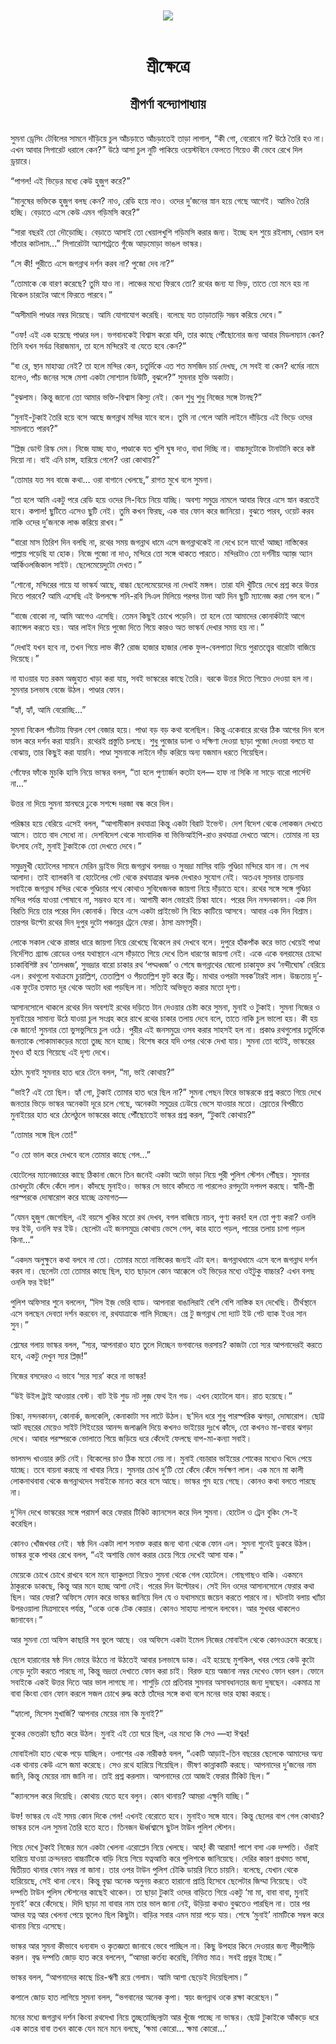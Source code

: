 <div align=center> <img src="../../metadata/images/rabibasariya/শ্রীক্ষেত্রে-শ্রীপর্ণা-বন্দ্যোপাধ্যায়.jpg" align="center"></div><br><h1 align=center>শ্রীক্ষেত্রে</h1>
<h2 align=center>শ্রীপর্ণা বন্দ্যোপাধ্যায়</h2><br>সুমনা ড্রেসিং টেবিলের সামনে দাঁড়িয়ে চুল আঁচড়াতে আঁচড়াতেই তাড়া লাগাল, “কী গো, বেরোবে না? উঠে তৈরি হও না। এখন আবার সিগারেট ধরালে কেন?” উঠে আসা চুল নুটি পাকিয়ে ওয়েস্টবিনে ফেলতে গিয়েও কী ভেবে রেখে দিল ড্রয়ারে।

“পাগল! এই ভিড়ের মধ্যে কেউ হুজুগ করে?”

“মানুষের ভক্তিকে হুজুগ বলছ কেন? নাও, রেডি হয়ে নাও। ওদের দু’জনের স্নান হয়ে গেছে আগেই। আমিও তৈরি হচ্ছি। বেড়াতে এসে কেউ এমন গড়িমসি করে?”

“সারা বছরই তো দৌড়োচ্ছি। বেড়াতে আসাই তো খেয়ালখুশি গড়িমসি করার জন্য। ইচ্ছে হল শুয়ে রইলাম, খেয়াল হল সাঁতার কাটলাম...” সিগারেটটা অ্যাশট্রেতে গুঁজে আড়মোড়া ভাঙল ভাস্কর। 

“সে কী! পুরীতে এসে জগন্নাথ দর্শন করব না? পুজো দেব না?”

“তোমাকে কে বারণ করেছে? তুমি যাও না। লাঞ্চের মধ্যে ফিরবে তো? রথের জন্য যা ভিড়, তাতে তো মনে হয় না বিকেল চারটের আগে ফিরতে পারবে।”

“অসীমাদি পাণ্ডার নম্বর দিয়েছে। আমি যোগাযোগ করেছি। বলেছে যত তাড়াতাড়ি সম্ভব করিয়ে দেবে।”

“ওফ! এই এক হয়েছে পাণ্ডার দল। ভগবানকেই বিশ্বাস করো যদি, তার কাছে পৌঁছোনোর জন্য আবার  মিডলম্যান কেন? তিনি যখন সর্বত্র বিরাজমান, তা হলে মন্দিরেই বা যেতে হবে কেন?”

“বা রে, স্থান মাহাত্ম্য নেই? তা হলে মন্দির কেন, চতুর্দিকে এত শত মসজিদ চার্চ দেখছ, সে সবই বা কেন? ধর্মের নামে হলেও, পাঁচ জনের সঙ্গে মেশা একটা সোশ্যাল ডিউটি, বুঝলে?” সুমনার যুক্তি অকাট্য।

“বুঝলাম। কিন্তু জানো তো আমার ভক্তি-বিশ্বাস কিস্যু নেই। কেন শুধু শুধু নিজের সঙ্গে টানছ?”

“মুনাই-টুকাই তৈরি হয়ে বসে আছে জগন্নাথ মন্দির যাবে বলে। তুমি না গেলে আমি লাইনে দাঁড়িয়ে এই ভিড়ে ওদের সামলাতে পারব?”

“প্লিজ় ডোন্ট রিস্ক দেম। নিজে যাচ্ছ যাও, পাণ্ডাকে যত খুশি ঘুষ দাও, বাধা দিচ্ছি না। বাচ্চাদুটোকে টানাটানি করে কষ্ট দিয়ো না। বাই এনি চান্স, হারিয়ে গেলে? ওরা কোথায়?”

“তোমার যত সব বাজে কথা... ওরা বাগানে খেলছে,” রাগত মুখে বলে সুমনা।

“তা হলে আমি একটু পরে রেডি হয়ে ওদের সি-বিচে নিয়ে যাচ্ছি। অবশ্য সমুদ্রে নামলে আবার ফিরে এসে স্নান করতেই হবে। কপাল! ছুটিতে এসেও ছুটি নেই। তুমি কখন ফিরছ, এক বার ফোন করে জানিয়ো। বুঝতে পারব, ওয়েট করব নাকি ওদের দু’জনকে লাঞ্চ করিয়ে রাখব।”

“বারো মাস তিরিশ দিন বলছি না, রথের সময় জগন্নাথ ধামে এসে জগন্নাথকেই না দেখে চলে যাবে! আচ্ছা নাস্তিকের পাল্লায় পড়েছি যা হোক। নিজে পুজো না দাও, মন্দিরে তো সঙ্গে থাকতে পারতে। মন্দিরটাও তো দর্শনীয় অ্যাজ় অ্যান আর্কিওলজিকাল সাইট। ছেলেমেয়েদুটো দেখত।”

“শোনো, মন্দিরের গায়ে যা ভাস্কর্য আছে, বাচ্চা ছেলেমেয়েদের না দেখাই মঙ্গল। তারা যদি খুঁটিয়ে দেখে প্রশ্ন করে উত্তর দিতে পারবে? আমি এসেছি এই উপলক্ষে শনি-রবি সিএল মিলিয়ে পরপর টানা আট দিন ছুটি ম্যানেজ করা গেল বলে।”

“বাজে বোকো না, আমি আগেও এসেছি। তেমন কিছুই চোখে পড়েনি। তা হলে তো আমাদের কোনার্কটাই আগে ক্যান্সেল করতে হয়। আর লাইন দিয়ে পুজো দিতে গিয়ে কারও অত ভাস্কর্য দেখার সময় হয় না।”

“দেখাই যখন হবে না, তখন গিয়ে লাভ কী? রোজ হাজার হাজার লোক ফুল-বেলপাতা দিয়ে পুরাতত্ত্বের বারোটা বাজিয়ে দিয়েছে।”

না যাওয়ার যত রকম অজুহাত খাড়া করা যায়, সবই ভাস্করের কাছে তৈরি। বরকে উত্তর দিতে গিয়েও দেওয়া হল না। সুমনার চলভাষ বেজে উঠল। পাণ্ডার ফোন।

“হ্যাঁ, হ্যাঁ, আমি বেরোচ্ছি...”

 

সুমনা বিকেল পাঁচটায় ফিরল বেশ বেজার হয়ে। পাণ্ডা বড় বড় কথা বলেছিল। কিন্তু একেবারে রথের ঠিক আগের দিন বলে ভাল করে দর্শন করা যায়নি। রথেরই প্রস্তুতি চলছে। শুধু পুজোর ডালা ও দক্ষিণা দেওয়া ছাড়া পুজো দেওয়া বলতে যা বোঝায়, তার কিছুই করা যায়নি। পাণ্ডা সুমনাকে লাইনে দাঁড় করিয়ে অন্য যজমান ধরতে গিয়েছিল।

গোঁফের ফাঁকে মুচকি হাসি নিয়ে ভাস্কর বলল, “তা হলে পুণ্যার্জন কতটা হল— হাফ না সিকি না সাড়ে বারো পার্সেন্ট না...”

উত্তর না দিয়ে সুমনা স্নানঘরে ঢুকে সশব্দে দরজা বন্ধ করে দিল।

পরিষ্কার হয়ে বেরিয়ে এসেই বলল, “আগামীকাল রথযাত্রা কিন্তু একটা বিরাট ইভেন্ট। দেশ বিদেশ থেকে লোকজন দেখতে আসে। তাতে বাদ সেধো না। দেশবিদেশ থেকে সাংবাদিক বা ভিভিআইপি-রাও রথযাত্রা দেখতে আসে। তোমার না হয় উৎসাহ নেই, মুনাই টুকাইকে তো দেখতে দেবে।”

 

সমুদ্রমুখী হোটেলের সামনে মেরিন ড্রাইভ দিয়ে জগন্নাথ বলভদ্র ও সুভদ্রা মাসির বাড়ি গুণ্ডিচা মন্দিরে যান না। সে পথ আলাদা। তাই ব্যালকনি বা হোটেলের গেট থেকে রথযাত্রার ঝলক দেখারও সুযোগ নেই। অতএব সুমনার তাড়নায় সবাইকে জগন্নাথ মন্দির থেকে গুণ্ডিচার পথে কোথাও সুবিধেজনক জায়গা নিয়ে দাঁড়াতে হবে। রথের সঙ্গে সঙ্গে গুণ্ডিচা মন্দির পর্যন্ত যাওয়া পোষাবে না, সম্ভবও হবে না। আগামী কাল ভোরেই চিল্কা যাবে। পরের দিন নন্দনকানন। এক দিন বিরতি দিয়ে তার পরের দিন কোনার্ক। ফিরে এসে একটা প্রাইভেট সি বিচে কাটিয়ে আসবে। আবার এক দিন বিশ্রাম। তারপর উল্টো রথের দিন দুপুর দুটো পঞ্চান্নর ট্রেনে ফেরা। ঠাসা ভ্রমণসূচী।

লোকে সকাল থেকে রাস্তার ধারে জায়গা নিয়ে রেখেছে বিকেলে রথ দেখবে বলে। দুপুরে হাঁকপাঁক করে ভাত খেয়েই পাণ্ডা নির্দেশিত গ্র্যান্ড রোডের ওপর যথাস্থানে এসে দাঁড়াতে গিয়ে দেখে তিল ধারণের জায়গা নেই। একে একে বলরামের চোদ্দো চাকাবিশিষ্ট রথ ‘তালধ্বজ’, সুভদ্রার বারো চাকার রথ ‘পদ্মধ্বজ’ ও শেষে জগন্নাথের ষোলো চাকাযুক্ত রথ ‘নন্দীঘোষ’ বেরিয়ে এল। রথগুলো যথাক্রমে চুয়াল্লিশ, তেতাল্লিশ ও পঁয়তাল্লিশ ফুট করে উঁচু। মাথার ওপরটা সবক’টারই লাল। উচ্চতায় দু’-এক ফুটের তফাত দূর থেকে অতটা ধরা পড়ছিল না। সত্যিই অভিভূত করার মতো দৃশ্য।

আসানসোলে থাকলে রথের দিন অবশ্যই রথের দড়িতে টান দেওয়ার চেষ্টা করে সুমনা, মুনাই ও টুকাই। সুমনা নিজের ও মুনাইয়ের সামান্য উঠে যাওয়া চুল সংগ্রহ করে রাখে রথের চাকার তলায় দেবে বলে, তাতে নাকি চুল ভালো হয়। কী হয় কে জানে! সুমনার তো ভুসভুসিয়ে চুল ওঠে। পুরীর এই জনসমুদ্রে ওসব করার সাহসই হল না। প্রকাণ্ড রথগুলোর চতুর্দিকে জনতাকে পোকামাকড়ের মতো তুচ্ছ মনে হচ্ছে। বিশেষ করে যদি ওপর থেকে দেখা যায়। সুমনা তো বটেই, ভাস্করের মুখও হাঁ হয়ে গিয়েছে এই দৃশ্য দেখে।

হঠাৎ মুনাই সুমনার হাত ধরে টেনে বলল, “মা, ভাই কোথায়?”

“ভাই? এই তো ছিল। হ্যাঁ গো, টুকাই তোমার হাত ধরে ছিল না?” সুমনা পেছন ফিরে ভাস্করকে প্রশ্ন করতে গিয়ে দেখে জনতার ভিড়ে ভাস্কর অনেকটা দূরে চলে গেছে, অনেকটা সমুদ্রের ঢেউয়ে ভেসে যাওয়ার মতো। স্রোতের বিপরীতে মুনাইয়ের হাত ধরে ঠেলেঠুলে ভাস্করের কাছে পৌঁছোতেই ভাস্কর প্রশ্ন করল, “টুকাই কোথায়?”

“তোমার সঙ্গে ছিল তো!”

“ও তো ভাল করে দেখবে বলে তোমার কাছে গেল...”

 

হোটেলের ম্যানেজারের কাছে ঠিকানা জেনে তিন জনেই একটা অটো ভাড়া নিয়ে পুরী পুলিশ স্টেশন পৌঁছয়। সুমনার চোখদুটো কেঁদে কেঁদে লাল। কাঁদছে মুনাইও। ভাস্কর সে ভাবে কাঁদতে না পারলেও রগদুটো দপদপ করছে। স্বামী-স্ত্রী পরস্পরকে দোষারোপ করে যাচ্ছে ক্রমাগত—

“যেমন হুজুগ জেগেছিল, এই বয়সে খুকির মতো রথ দেখব, বগল বাজিয়ে নাচব, পুণ্য করব! হল তো পুণ্য করা? ওনলি ফর ইউ, ওনলি ফর ইউ। ছেলেটা এই জনসমুদ্রে কোথায় ভেসে গেল, কার হাতে পড়ল, পায়ের তলায় চাপা পড়ল কিনা...”

“একদম অলুক্ষুনে কথা বলবে না তো। তোমার মতো নাস্তিকের জন্যই এটা হল। জগন্নাথধামে এসে বলে জগন্নাথ দর্শন করব না। ছেলেটা তো তোমার কাছে ছিল, হাত ছাড়লে কোন আক্কেলে ওই ভিড়ের মধ্যে ওইটুকু বাচ্চার? এখন বলছ ওনলি ফর ইউ!”

পুলিশ অফিসার শুনে বললেন, “দিস ইজ় ভেরি ব্যাড। আপনারা বাঙালিরাই বেশি বেশি নাস্তিক হন দেখেছি। তীর্থস্থানে এসে বলছেন দেবতা দর্শন করবেন না, রথযাত্রাকে গালি দিচ্ছেন। প্রে টু জগন্নাথ সো দ্যাট ইউ গেট ব্যাক ইওর সান সুন।”

শ্লেষের গলায় ভাস্কর বলল, “স্যর, আপনারাও হাত তুলে দিচ্ছেন ভগবানের ভরসায়? কাজটা তো স্যর আপনাদেরই করতে হবে, একটু দেখুন স্যর প্লিজ়!”

নিজের বসদেরও এ ভাবে ‘স্যর স্যর’ করে না ভাস্কর!

“উই উইল ট্রাই আওয়ার বেস্ট। বাট ইউ শুড নট লুজ় ফেথ ইন গড। এখন হোটেলে যান। রাত হয়েছে।”

চিল্কা, নন্দনকানন, কোনার্ক, জলকেলি, কেনাকাটা সব লাটে উঠল। ছ’দিন ধরে শুধু পারস্পরিক ঝগড়া, দোষারোপ। ছোট্ট আট বছরের মেয়েও সাইট সিইংয়ের আনন্দ জলাঞ্জলি দিয়ে কখনও ভাইয়ের দুঃখে কাঁদে, তো কখনও মা-বাবার ঝগড়া দেখে। আবার পরস্পরকে ভোলাতে গিয়ে জড়িয়ে ধরে কেঁদেই ফেলছে বাপ-মা-কন্যা সবাই।

ভালমন্দ খাওয়ার রুচি নেই। বিকেলের চাও ঠিক মতো নেয় না। মুনাই বেচারার ভাইয়ের শোকের মধ্যেও খিদে পেয়ে যাচ্ছে। তবে বায়না করছে না খাবার নিয়ে। সুমনার চোখ দু’টি তো কেঁদে কেঁদে সর্বক্ষণ লাল। এক মনে মা কালী লোকনাথবাবা থেকে জগন্নাথদেব সবাইকে মানত করে বসে আছে। ভাস্কর গুম হয়ে গেছে। কোনও কথা বলতে পারছে না। 

দু’দিন দেখে ভাস্করের সঙ্গে পরামর্শ করে ফেরার টিকিট ক্যানসেল করে দিল সুমনা। হোটেল ও ট্রেন বুকিং সে-ই করেছিল।

কোনও খোঁজখবর নেই। ষষ্ঠ দিন একটা লাশ সনাক্ত করার জন্য থানা থেকে ফোন এল। সুমনা শুনেই ডুকরে উঠল। ভাস্কর বুকে পাথর রেখে বলল, “এই অশান্তি ভোগ করার চেয়ে গিয়ে দেখেই আসা যাক।”

মেয়েকে চোখে চোখে রাখবে বলে মনে ব্যাকুলতা নিয়েও সুমনা থেকে গেল হোটেলে। গোছগাছও বাকি। একমনে ঠাকুরকে ডাকছে, কিন্তু আর মনে হচ্ছে আশা নেই। পরের দিন উল্টোরথ। সেই দিন ওদের আসানসোলে ফেরার কথা ছিল। আর ফেরা? অফিসে ফোন করে ভাস্কর জানিয়ে দিল যে ও যথাসময়ে জয়েন করতে পারবে না। ঘটনাটা বলায় খ্যাঁচা উপরওয়ালা মিত্রসাহেব পর্যন্ত, “ওকে ওকে টেক কেয়ার। কোনও সাহায্য লাগলে বলবেন। আর সুখবর থাকলেও জানাবেন।”

আর সুমনা তো অফিস কাছারি সব ভুলে আছে। ওর অফিসে একটা ইমেল নিজের মোবাইল থেকে কোনওক্রমে করেছে।

ছেলে হারানোর ষষ্ঠ দিন ভোরে উঠতে না উঠতেই আবার চলভাষে ডাক। এই হয়েছে মুশকিল, খবর পেয়ে কেউ কুটো নেড়ে দুটো করতে পারছে না, কিন্তু ভদ্রতা দেখাতে ফোন করা চাই। বিরক্ত হয়ে অজানা নম্বর দেখেও ফোন ধরল। ফোনে সবাইকে একই উত্তর দিতে আর ভাল লাগছে না। শাশুড়ি তো প্রতিবার সুমনার অসাবধানতার জন্য দুষছেন। একমাত্র মা বাবা কিংবা বোন ফোন করলে সজল চোখে রুদ্ধ কণ্ঠে তাঁদের সঙ্গে কথা বলে মনের ভার হাল্কা করছে।

“হ্যালো, মিসেস মুখার্জি? আপনার মেয়ের নাম কি মুনাই?”

বুকের ভেতরটা ছ্যাঁত করে উঠল। মুনাই এই তো ঘরে ছিল, এর মধ্যে কি সেও —হা ঈশ্বর!

মোবাইলটা হাত থেকে পড়ে যাচ্ছিল। ওপাশের এক নারীকণ্ঠ বলল, “একটি আড়াই-তিন বছরের ছেলেকে আমাদের অন্য এক থানায় কেউ এসে জমা করেছে। সেও রথে হারিয়ে গিয়েছিল। ভীষণ কান্নাকাটি করছে। আপনাদের দু’জনের নাম জানি, কিন্তু মেয়ের নাম জানি না। তাই প্রশ্ন করলাম। আপনাদের তো আজই ফেরার টিকিট ছিল।”

“ক্যানসেল করে দিয়েছি। কোথায় যেতে হবে বলুন। কোন থানায়? আমরা এক্ষুনি যাচ্ছি।”

উফ! ভাস্কর যে এই সময় কোন দিকে গেল! এখনই বেরোতে হবে। মুনাইও সঙ্গে যাবে। কিন্তু ছেলের বাপ গেল কোথায়? ভাস্কর চলে এল সুমনা তৈরি হতে হতে। তিনজন ঊর্ধ্বশ্বাসে ছুটল টাউন পুলিশ স্টেশন।

গিয়ে দেখে টুকাই নিজের মনে একটা খেলনা এরোপ্লেন নিয়ে খেলছে। আহ্! কী আরাম! পাশে বসা এক দম্পতি। ওঁরাই হারিয়ে যাওয়া ক্রন্দনরত বাচ্চাটিকে বাড়ি নিয়ে গিয়ে যত্নআত্তি করে পুলিশকে জানিয়েছে। দেরির কারণ প্রথমত ভাষা, দ্বিতীয়ত থানার ফোন নম্বর না জানা। তার ওপর টাউন পুলিশ চৌকি ডায়রি নিতে চায়নি। বলেছে, যেখান থেকে হারিয়েছে, সেই থানা নেবে। কিন্তু বৃদ্ধা অনেক অনুনয় করতে হারানো প্রাপ্তি হিসেবে ছেলেটার জিম্মা নিয়েছে। ওই দম্পতি টাউন পুলিস স্টেশনের কাছেই থাকেন। তা ছাড়া টুকাই ওদের বাড়িতে গিয়ে একটু ‘মা মা, বাবা বাবা, মুনাই মুনাই’ করে কেঁদেছে। দিদি ছাড়া মা বাবার নাম তার ভাল জানা নেই, উড়িয়া কথাও বুঝতেও পারছিল না। তার পর আদর যত্ন আর খেলনা পেয়ে ভুলেও ছিল কিছুটা। বাড়ির সবার এমন মায়া পড়ে যায়। শেষে ‘মুনাই’ নামটিকে সম্বল করে থানায় নিয়ে এসেছে।

ভাস্কর আর সুমনা কীভাবে ধন্যবাদ ও কৃতজ্ঞতা জানাবে ভেবে পাচ্ছিল না। কিছু উপহার কিনে দেওয়ার জন্য পীড়াপীড়ি করল। বৃদ্ধ দম্পতি জোড় হাত করে বললেন, “আমরা কর্তব্য করেছি, নিমিত্ত মাত্র। সবই প্রভুর ইচ্ছে।”

ভাস্কর বলল, “আপনাদের কাছে চির-ঋণী রয়ে গেলাম। আমি আশা ছেড়েই দিয়েছিলাম।”

কপালে জোড় হাত লাগিয়ে সুমনা বলল, “ভগবানের অনেক কৃপা। স্বয়ং জগন্নাথ ওকে রক্ষা করেছেন।”

মনের মধ্যে জগন্নাথ দর্শন কিংবা রথদেখা নিয়ে তুচ্ছতাচ্ছিল্যটা আর খুঁজে পাচ্ছে না ভাস্কর। ছোট্ট টুকাইকে আঁকড়ে ধরে এক কাতর বাবা তখন কাকে যেন মনে মনে বলছে, ‘ক্ষমা কোরো... ক্ষমা কোরো...’